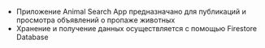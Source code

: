 - Приложение Animal Search App предназначано для публикаций и просмотра объявлений о пропаже животных
- Хранение и получение данных осуществляется с помощью Firestore Database

